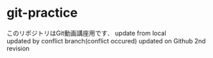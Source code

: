 # git-practice
このリポジトリはGit動画講座用です．
update from local  
updated by conflict branch(conflict occured)
updated on Github 2nd revision
